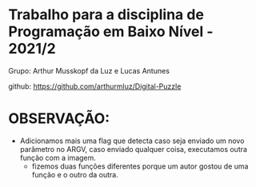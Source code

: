 # Trabalho para a disciplina de Programação em Baixo Nível - 2021/2

Grupo: Arthur Musskopf da Luz e Lucas Antunes

github: https://github.com/arthurmluz/Digital-Puzzle

# OBSERVAÇÃO:
- Adicionamos mais uma flag que detecta caso seja enviado um novo parâmetro no ARGV, caso enviado qualquer coisa, executamos outra função com a imagem.
  - fizemos duas funções diferentes porque um autor gostou de uma função e o outro da outra.